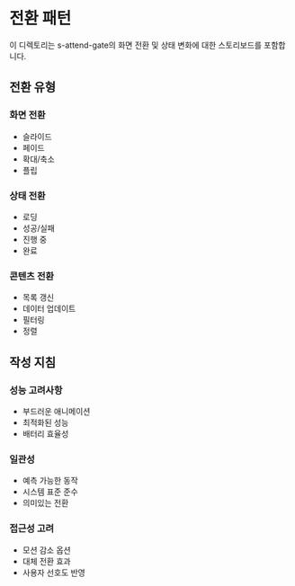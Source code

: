 # 전환 패턴

이 디렉토리는 s-attend-gate의 화면 전환 및 상태 변화에 대한 스토리보드를 포함합니다.

## 전환 유형

### 화면 전환
- 슬라이드
- 페이드
- 확대/축소
- 플립

### 상태 전환
- 로딩
- 성공/실패
- 진행 중
- 완료

### 콘텐츠 전환
- 목록 갱신
- 데이터 업데이트
- 필터링
- 정렬

## 작성 지침

### 성능 고려사항
- 부드러운 애니메이션
- 최적화된 성능
- 배터리 효율성

### 일관성
- 예측 가능한 동작
- 시스템 표준 준수
- 의미있는 전환

### 접근성 고려
- 모션 감소 옵션
- 대체 전환 효과
- 사용자 선호도 반영
